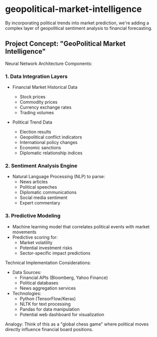 # geopolitical-market-intelligence

By incorporating political trends into market prediction, we're adding a complex layer of geopolitical sentiment analysis to financial forecasting.

## Project Concept: "GeoPolitical Market Intelligence" 

Neural Network Architecture Components:
### 1. Data Integration Layers
- Financial Market Historical Data
  * Stock prices
  * Commodity prices
  * Currency exchange rates
  * Trading volumes

- Political Trend Data
  * Election results
  * Geopolitical conflict indicators
  * International policy changes
  * Economic sanctions
  * Diplomatic relationship indices

### 2. Sentiment Analysis Engine
- Natural Language Processing (NLP) to parse:
  * News articles
  * Political speeches
  * Diplomatic communications
  * Social media sentiment
  * Expert commentary

### 3. Predictive Modeling
- Machine learning model that correlates political events with market movements
- Predictive scoring for:
  * Market volatility
  * Potential investment risks
  * Sector-specific impact predictions

Technical Implementation Considerations:
- Data Sources: 
  * Financial APIs (Bloomberg, Yahoo Finance)
  * Political databases
  * News aggregation services
- Technologies: 
  * Python (TensorFlow/Keras)
  * NLTK for text processing
  * Pandas for data manipulation
  * Potential web dashboard for visualization

Analogy: Think of this as a "global chess game" where political moves directly influence financial board positions.
